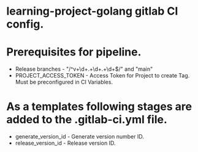 #
# learning-project-golang gitlab CI config.
#

# Prerequisites for pipeline.
  - Release branches - "/^v+\d+\.+\d+\.+\d+$/" and "main"
  - PROJECT_ACCESS_TOKEN - Access Token for Project to create Tag. Must be preconfigured in CI Variables.

# As a templates following stages are added to the .gitlab-ci.yml file.
  - generate_version_id - Generate version number ID.
  - release_version_id - Release version ID.
